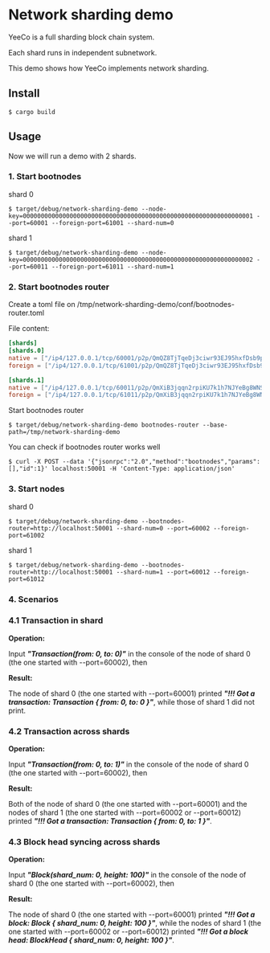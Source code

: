 # Network sharding demo

YeeCo is a full sharding block chain system.

Each shard runs in independent subnetwork.

This demo shows how YeeCo implements network sharding.

## Install
```
$ cargo build
```

## Usage

Now we will run a demo with 2 shards.

### 1. Start bootnodes

shard 0
```
$ target/debug/network-sharding-demo --node-key=0000000000000000000000000000000000000000000000000000000000000001 --port=60001 --foreign-port=61001 --shard-num=0
```

shard 1
```
$ target/debug/network-sharding-demo --node-key=0000000000000000000000000000000000000000000000000000000000000002 --port=60011 --foreign-port=61011 --shard-num=1

```

### 2. Start bootnodes router

Create a toml file on /tmp/network-sharding-demo/conf/bootnodes-router.toml 

File content:
```toml
[shards]
[shards.0]
native = ["/ip4/127.0.0.1/tcp/60001/p2p/QmQZ8TjTqeDj3ciwr93EJ95hxfDsb9pEYDizUAbWpigtQN"]
foreign = ["/ip4/127.0.0.1/tcp/61001/p2p/QmQZ8TjTqeDj3ciwr93EJ95hxfDsb9pEYDizUAbWpigtQN"]

[shards.1]
native = ["/ip4/127.0.0.1/tcp/60011/p2p/QmXiB3jqqn2rpiKU7k1h7NJYeBg8WNSx9DiTRKz9ti2KSK"]
foreign = ["/ip4/127.0.0.1/tcp/61011/p2p/QmXiB3jqqn2rpiKU7k1h7NJYeBg8WNSx9DiTRKz9ti2KSK"]
```

Start bootnodes router
```
$ target/debug/network-sharding-demo bootnodes-router --base-path=/tmp/network-sharding-demo

```

You can check if bootnodes router works well
```shell
$ curl -X POST --data '{"jsonrpc":"2.0","method":"bootnodes","params":[],"id":1}' localhost:50001 -H 'Content-Type: application/json'
```

### 3. Start nodes

shard 0
```
$ target/debug/network-sharding-demo --bootnodes-router=http://localhost:50001 --shard-num=0 --port=60002 --foreign-port=61002
```

shard 1
```
$ target/debug/network-sharding-demo --bootnodes-router=http://localhost:50001 --shard-num=1 --port=60012 --foreign-port=61012
```

### 4. Scenarios
### 4.1 Transaction in shard
**Operation:**

Input ***"Transaction(from: 0, to: 0)"*** in the console of the node of shard 0 (the one started with --port=60002),
then 

**Result:**

The node of shard 0 (the one started with --port=60001) printed ***"!!! Got a transaction: Transaction { from: 0, to: 0 }"***, while those of shard 1 did not print.

### 4.2 Transaction across shards
**Operation:**

Input ***"Transaction(from: 0, to: 1)"*** in the console of the node of shard 0 (the one started with --port=60002),
then 

**Result:**

Both of the node of shard 0 (the one started with --port=60001) and the nodes of shard 1 (the one started with --port=60002 or --port=60012) printed ***"!!! Got a transaction: Transaction { from: 0, to: 1 }"***.

### 4.3 Block head syncing across shards
**Operation:**

Input ***"Block(shard_num: 0, height: 100)"*** in the console of the node of shard 0 (the one started with --port=60002),
then 

**Result:**

The node of shard 0 (the one started with --port=60001)  printed ***"!!! Got a block: Block { shard_num: 0, height: 100 }"***, while the nodes of shard 1 (the one started with --port=60002 or --port=60012) printed ***"!!! Got a block head: BlockHead { shard_num: 0, height: 100 }"***.